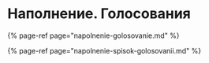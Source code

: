 # Наполнение. Голосования

{% page-ref page="napolnenie-golosovanie.md" %}

{% page-ref page="napolnenie-spisok-golosovanii.md" %}

